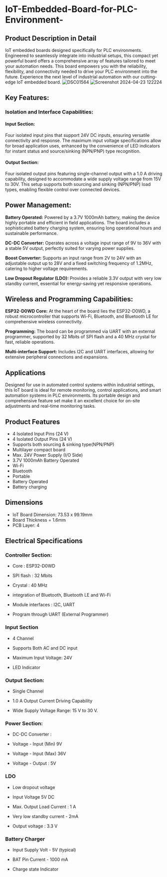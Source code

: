 # IoT-Embedded-Board-for-PLC-Environment-

## Product Description in Detail 
IoT embedded boards designed specifically for PLC environments. Engineered to seamlessly integrate into industrial setups, this compact yet powerful board offers a comprehensive array of features tailored to meet your automation needs. This board empowers you with the reliability, flexibility, and connectivity needed to drive your PLC environment into the future. Experience the next level of industrial automation with our cutting-edge IoT embedded board.
![DSC01564](https://github.com/Daniel4bit/-IoT-Embedded-Board-for-PLC-Environment-/assets/65249875/46031f6d-8a1f-4b84-a3b9-1c6eed669f7c)
![Screenshot 2024-04-23 122224](https://github.com/Daniel4bit/-IoT-Embedded-Board-for-PLC-Environment-/assets/65249875/345bdbfe-c59a-4beb-a332-170533f55b16)


## Key Features:
### Isolation and Interface Capabilities:
#### Input Section: 
Four isolated input pins that support 24V DC inputs, ensuring versatile connectivity and response. The maximum input voltage specifications allow for broad application uses, enhanced by the convenience of LED indicators for instant status and source/sinking (NPN/PNP) type recognition.
#### Output Section: 
Four isolated output pins featuring single-channel output with a 1.0 A driving capability, designed to accommodate a wide supply voltage range from 15V to 30V. This setup supports both sourcing and sinking (NPN/PNP) load types, enabling flexible control over connected devices.

## Power Management:
**Battery Operated:** Powered by a 3.7V 1000mAh battery, making the device highly portable and efficient in field applications. The board includes a sophisticated battery charging system, ensuring long operational hours and sustainable performance.

**DC-DC Converter:** Operates across a voltage input range of 9V to 36V with a stable 5V output, perfectly suited for varying power supplies.

**Boost Converter:** Supports an input range from 2V to 24V with an adjustable output up to 28V and a fixed switching frequency of 1.2MHz, catering to higher voltage requirements.

**Low Dropout Regulator (LDO):** Provides a reliable 3.3V output with very low standby current, essential for energy-saving yet responsive operations.


## Wireless and Programming Capabilities:

**ESP32-D0WD Core:** At the heart of the board lies the ESP32-D0WD, a robust microcontroller that supports Wi-Fi, Bluetooth, and Bluetooth LE for comprehensive wireless connectivity.

**Programming:** The board can be programmed via UART with an external programmer, supported by 32 Mbits of SPI flash and a 40 MHz crystal for fast, reliable operations.

**Multi-interface Support:** Includes I2C and UART interfaces, allowing for extensive peripheral connections and expansions.

## Applications
Designed for use in automated control systems within industrial settings, this IoT board is ideal for remote monitoring, control applications, and smart automation systems in PLC environments. Its portable design and comprehensive feature set make it an excellent choice for on-site adjustments and real-time monitoring tasks.

## Product Features

* 4 Isolated Input Pins (24 V)
* 4 Isolated Output Pins (24 V)
* Supports both sourcing & sinking type(NPN/PNP)
* Multilayer compact board
* Max. 24V Power Supply (I/O Side)
* 3.7V 1000mAh Battery Operated
* Wi-Fi 
* Bluetooth
* Portable
* Battery Operated
* Battery charging 

## Dimensions
* IoT Board Dimension: 73.53 x 99.19mm
* Board Thickness = 1.6mm
* PCB Layer: 4

## Electrical Specifications
### Controller Section:

* Core : ESP32-D0WD 

* SPI flash : 32 Mbits

* Crystal :  40 MHz

* integration of Bluetooth, Bluetooth LE and Wi-Fi

* Module interfaces : I2C, UART

* Program through UART (External Programmer)

### Input Section

* 4 Channel

* Supports Both AC and DC input

* Maximum Input Voltage: 24V

* LED Indicator

### Output Section:

* Single Channel

* 1.0 A Output Current Driving Capability

* Wide Supply Voltage Range: 15 V to 30 V.

### Power Section:

* DC-DC Converter : 

* Voltage - Input (Min) 9V

* Voltage - Input (Max) 36V

* Voltage - Output  : 5V

### LDO

* Low dropout voltage

* Input Voltage 5V DC

* Max. Output Load Current	: 1 A

* Very low standby current - 2mA

* Output voltage : 3.3  V

### Battery Charger

* Input Supply Volt - 5V (typical)

* BAT Pin Current - 1000 mA

* Charge state Indicator
